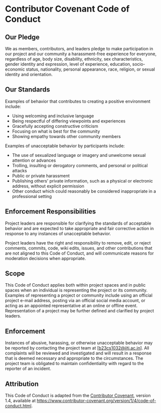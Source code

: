 # Contributor Covenant Code of Conduct

## Our Pledge

We as members, contributors, and leaders pledge to make participation in our project and our community a harassment-free experience for everyone, regardless of age, body size, disability, ethnicity, sex characteristics, gender identity and expression, level of experience, education, socio-economic status, nationality, personal appearance, race, religion, or sexual identity and orientation.

## Our Standards

Examples of behavior that contributes to creating a positive environment include:

- Using welcoming and inclusive language
- Being respectful of differing viewpoints and experiences
- Gracefully accepting constructive criticism
- Focusing on what is best for the community
- Showing empathy towards other community members

Examples of unacceptable behavior by participants include:

- The use of sexualized language or imagery and unwelcome sexual attention or advances
- Trolling, insulting or derogatory comments, and personal or political attacks
- Public or private harassment
- Publishing others' private information, such as a physical or electronic address, without explicit permission
- Other conduct which could reasonably be considered inappropriate in a professional setting

## Enforcement Responsibilities

Project leaders are responsible for clarifying the standards of acceptable behavior and are expected to take appropriate and fair corrective action in response to any instances of unacceptable behavior.

Project leaders have the right and responsibility to remove, edit, or reject comments, commits, code, wiki edits, issues, and other contributions that are not aligned to this Code of Conduct, and will communicate reasons for moderation decisions when appropriate.

## Scope

This Code of Conduct applies both within project spaces and in public spaces when an individual is representing the project or its community. Examples of representing a project or community include using an official project e-mail address, posting via an official social media account, or acting as an appointed representative at an online or offline event. Representation of a project may be further defined and clarified by project leaders.

## Enforcement

Instances of abusive, harassing, or otherwise unacceptable behavior may be reported by contacting the project team at [b23cs1032@iitj.ac.in]. All complaints will be reviewed and investigated and will result in a response that is deemed necessary and appropriate to the circumstances. The project team is obligated to maintain confidentiality with regard to the reporter of an incident.

## Attribution

This Code of Conduct is adapted from the [Contributor Covenant](https://www.contributor-covenant.org), version 1.4, available at https://www.contributor-covenant.org/version/1/4/code-of-conduct.html.